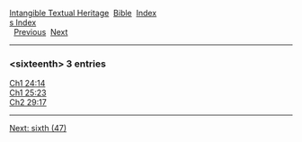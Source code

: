 [Intangible Textual Heritage](../../index)  [Bible](../index) 
[Index](index)   
[s Index](_s_)  
  [Previous](c10514)  [Next](c10516) 

------------------------------------------------------------------------

### &lt;sixteenth&gt; 3 entries

[Ch1 24:14](../kjv/ch1024.htm#014)  
[Ch1 25:23](../kjv/ch1025.htm#023)  
[Ch2 29:17](../kjv/ch2029.htm#017)  

------------------------------------------------------------------------

[Next: sixth (47)](c10516)
